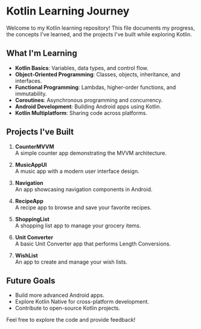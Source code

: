 # Kotlin Learning Journey

Welcome to my Kotlin learning repository! This file documents my progress, the concepts I've learned, and the projects I've built while exploring Kotlin.

## What I'm Learning
- **Kotlin Basics**: Variables, data types, and control flow.
- **Object-Oriented Programming**: Classes, objects, inheritance, and interfaces.
- **Functional Programming**: Lambdas, higher-order functions, and immutability.
- **Coroutines**: Asynchronous programming and concurrency.
- **Android Development**: Building Android apps using Kotlin.
- **Kotlin Multiplatform**: Sharing code across platforms.

## Projects I've Built
1. **CounterMVVM**  
   A simple counter app demonstrating the MVVM architecture.

2. **MusicAppUI**  
   A music app with a modern user interface design.

3. **Navigation**  
   An app showcasing navigation components in Android.

4. **RecipeApp**  
   A recipe app to browse and save your favorite recipes.

5. **ShoppingList**  
   A shopping list app to manage your grocery items.

6. **Unit Converter**  
   A basic Unit Converter app that performs Length Conversions.

7. **WishList**  
   An app to create and manage your wish lists.

## Future Goals
- Build more advanced Android apps.
- Explore Kotlin Native for cross-platform development.
- Contribute to open-source Kotlin projects.

Feel free to explore the code and provide feedback!